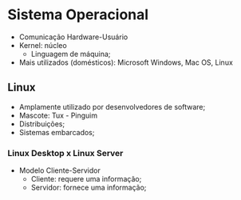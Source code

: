 # Sistema Operacional
- Comunicação Hardware-Usuário
- Kernel: núcleo
	- Linguagem de máquina;
- Mais utilizados (domésticos): Microsoft Windows, Mac OS, Linux

## Linux
- Amplamente utilizado por desenvolvedores de software;
- Mascote: Tux - Pinguim
- Distribuições;
- Sistemas embarcados;

### Linux Desktop x Linux Server
- Modelo Cliente-Servidor
	- Cliente: requere uma informação;
	- Servidor: fornece uma informação;
